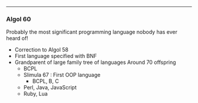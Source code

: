 
---

### Algol 60

Probably the most significant programming language nobody has ever heard of!

- Correction to Algol 58
- First language specified with BNF
- Grandparent of large family tree of languages Around 70 offspring
  * BCPL
  * Slimula 67 : First OOP language
    * BCPL, B, C
  * Perl, Java, JavaScript
  * Ruby, Lua
